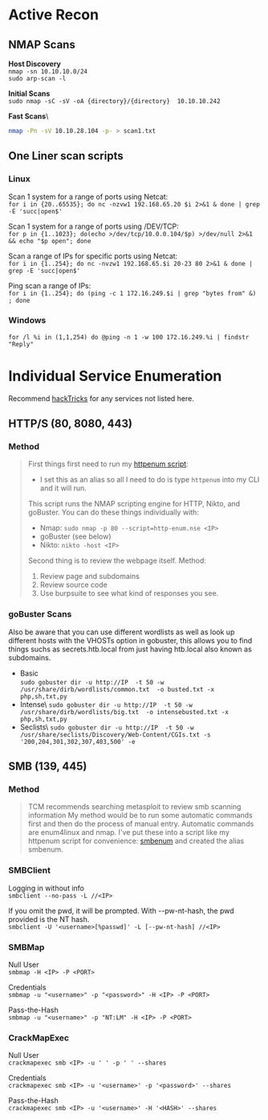 # Active Recon

## NMAP Scans 
**Host Discovery**\
`nmap -sn 10.10.10.0/24`\
`sudo arp-scan -l`

**Initial Scans**\
`sudo nmap -sC -sV -oA {directory}/{directory}  10.10.10.242`

**Fast Scans**\
```bash
nmap -Pn -sV 10.10.28.104 -p- > scan1.txt
```

## One Liner scan scripts 
### Linux 
Scan 1 system for a range of ports using Netcat:\
`for i in {20..65535}; do nc -nzvw1 192.168.65.20 $i 2>&1 & done | grep -E 'succ|open$'`

Scan 1 system for a range of ports using /DEV/TCP:\
`for p in {1..1023}; do(echo >/dev/tcp/10.0.0.104/$p) >/dev/null 2>&1 && echo "$p open"; done`

Scan a range of IPs for specific ports using Netcat:\
`for i in {1..254}; do nc -nvzw1 192.168.65.$i 20-23 80 2>&1 & done | grep -E 'succ|open$'`

Ping scan a range of IPs:\
`for i in {1..254}; do (ping -c 1 172.16.249.$i | grep "bytes from" &) ; done`

### Windows 
`for /l %i in (1,1,254) do @ping -n 1 -w 100 172.16.249.%i | findstr "Reply"`

# Individual Service Enumeration
Recommend [hackTricks](https://book.hacktricks.xyz/welcome/getting-started-in-hacking) for any services not listed here.
## HTTP/S (80, 8080, 443)
### Method
> First things first need to run my [httpenum script](https://github.com/PTRIGGS1775/HackingNotes/blob/main/tools/httpenum.sh):
> - I set this as an alias so all I need to do is type `httpenum` into my CLI and it will run.
> 
> This script runs the NMAP scripting engine for HTTP, Nikto, and goBuster. You can do these things individually with:
> - Nmap:
> `sudo nmap -p 80 --script=http-enum.nse <IP>`
> - goBuster (see below)
> - Nikto:
> `nikto -host <IP>`
>
> Second thing is to review the webpage itself. Method:
> 1. Review page and subdomains
> 2. Review source code
> 3. Use burpsuite to see what kind of responses you see.

### goBuster Scans
Also be aware that you can use different wordlists as well as look up different hosts with the VHOSTs option in gobuster, this allows you to find things suchs as secrets.htb.local from just having htb.local also known as subdomains.
- Basic\
`sudo gobuster dir -u http://IP  -t 50 -w /usr/share/dirb/wordlists/common.txt  -o busted.txt -x php,sh,txt,py`
- Intense\ 
`sudo gobuster dir -u http://IP  -t 50 -w /usr/share/dirb/wordlists/big.txt  -o intensebusted.txt -x php,sh,txt,py`
- Seclists\ 
`sudo gobuster dir -u http://IP  -t 50 -w /usr/share/seclists/Discovery/Web-Content/CGIs.txt -s '200,204,301,302,307,403,500' -e`

## SMB (139, 445)
### Method
> TCM recommends searching metasploit to review smb scanning information
> My method would be to run some automatic commands first and then do the process of manual entry. 
> Automatic commands are enum4linux and nmap. I've put these into a script like my httpenum script for convenience: [smbenum](https://github.com/PTRIGGS1775/HackingNotes/blob/main/tools/smbenum.sh) and created the alias smbenum.

### SMBClient 
Logging in without info\
`smbclient --no-pass -L //<IP>`

If you omit the pwd, it will be prompted. With --pw-nt-hash, the pwd provided is the NT hash.\
`smbclient -U '<username>[%passwd]' -L [--pw-nt-hash] //<IP>`

### SMBMap 
Null User\
`smbmap -H <IP> -P <PORT>`

Credentials\
`smbmap -u "<username>" -p "<password>" -H <IP> -P <PORT>`

Pass-the-Hash\
`smbmap -u "<username>" -p "NT:LM" -H <IP> -P <PORT>`

### CrackMapExec 
Null User\
`crackmapexec smb <IP> -u ' ' -p ' ' --shares`

Credentials\
`crackmapexec smb <IP> -u '<username>' -p '<password>' --shares`

Pass-the-Hash\
`crackmapexec smb <IP> -u '<username>' -H '<HASH>' --shares`
